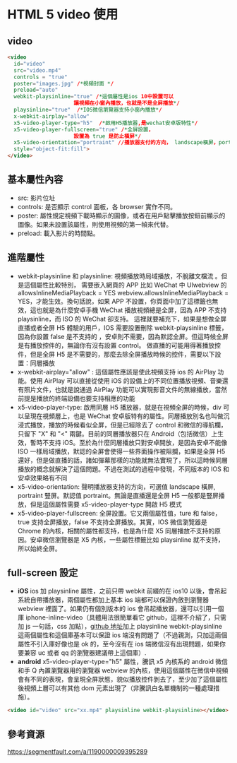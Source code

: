 # HTML 5 video 使用

## video 

```html
<video
  id="video" 
  src="video.mp4" 
  controls = "true"
  poster="images.jpg" /*視頻封面 */
  preload="auto" 
  webkit-playsinline="true" /*這個屬性是ios 10中設置可以
                     讓視頻在小窗內播放，也就是不是全屏播放*/  
  playsinline="true"  /*IOS微信瀏覽器支持小窗內播放*/ 
  x-webkit-airplay="allow" 
  x5-video-player-type="h5"  /*啟用H5播放器,是wechat安卓版特性*/
  x5-video-player-fullscreen="true" /*全屏設置，
                     設置為 true 是防止橫屏*/
  x5-video-orientation="portraint" //播放器支付的方向， landscape橫屏，portraint豎屏，默認值為豎屏
  style="object-fit:fill">
</video>
```

## 基本屬性內容

- src: 影片位址
- controls: 是否顯示 control 面板，各 browser 實作不同。
- poster: 屬性規定視頻下載時顯示的圖像，或者在用戶點擊播放按鈕前顯示的圖像。如果未設置該屬性，則使用視頻的第一幀來代替。
- preload: 載入影片的時間點。

## 進階屬性

- webkit-playsinline 和 playsinline: 視頻播放時局域播放，不脫離文檔流 。但是這個屬性比較特別， 需要嵌入網頁的 APP 比如 WeChat 中 UIwebview 的 allowsInlineMediaPlayback = YES webview.allowsInlineMediaPlayback = YES，才能生效。換句話說，如果 APP 不設置，你頁面中加了這標籤也無效，這也就是為什麼安卓手機 WeChat 播放視頻總是全屏，因為 APP 不支持 playsinline，而 ISO 的 WeChat 卻支持。
  這裡就要補充下，如果是想做全屏直播或者全屏 H5 體驗的用戶，IOS 需要設置刪除 webkit-playsinline 標籤，因為你設置 false 是不支持的 ，安卓則不需要，因為默認全屏。但這時候全屏是有播放控件的，無論你有沒有設置 control。 做直播的可能用得著播放控件，但是全屏 H5 是不需要的，那麼去除全屏播放時候的控件，需要以下設置：同層播放
- x-webkit-airplay="allow" : 這個屬性應該是使此視頻支持 ios 的 AirPlay 功能。使用 AirPlay 可以直接從使用 iOS 的設備上的不同位置播放視頻、音樂還有照片文件，也就是說通過 AirPlay 功能可以實現影音文件的無線播放，當然前提是播放的終端設備也要支持相應的功能
- x5-video-player-type: 啟用同層 H5 播放器，就是在視頻全屏的時候，div 可以呈現在視頻層上，也是 WeChat 安卓版特有的屬性。同層播放別名也叫做沉浸式播放，播放的時候看似全屏，但是已經除去了 control 和微信的導航欄，只留下 "X" 和 "<" 兩鍵。目前的同層播放器只在 Android（包括微信）上生效，暫時不支持 iOS。至於為什麼同層播放只對安卓開放，是因為安卓不能像 ISO 一樣局域播放，默認的全屏會使得一些界面操作被阻攔，如果是全屏 H5 還好，但是做直播的話，諸如彈幕那樣的功能就無法實現了，所以這時候同層播放的概念就解決了這個問題。不過在測試的過程中發現，不同版本的 IOS 和安卓效果略有不同
- x5-video-orientation: 聲明播放器支持的方向，可選值 landscape 橫屏, portraint 豎屏。默認值 portraint。無論是直播還是全屏 H5 一般都是豎屏播放，但是這個屬性需要 x5-video-player-type 開啟 H5 模式
- x5­-video­-player­-fullscreen: 全屏設置。它又兩個屬性值，ture 和 false，true 支持全屏播放，false 不支持全屏播放。其實，IOS 微信瀏覽器是 Chrome 的內核，相關的屬性都支持，也是為什麼 X5 同層播放不支持的原因。安卓微信瀏覽器是 X5 內核，一些屬性標籤比如 playsinline 就不支持，所以始終全屏。

## full-screen 設定

- **iOS**
  ios 加 playsinline 屬性，之前只帶 webkit 前綴的在 ios10 以後，會吊起系統自帶播放器，兩個屬性都加上基本 ios 端都可以保證內斂到瀏覽器 webview 裡面了。如果仍有個別版本的 ios 會吊起播放器，還可以引用一個庫 iphone-inline-video（具體用法很簡單看它 github，這裡不介紹了，只需加 js 一句話，css 加點），[github 地址](https://github.com/bfred-it/iphone-inline-video)加上 playsinline webkit-playsinline 這兩個屬性和這個庫基本可以保證 ios 端沒有問題了（不過親測，只加這兩個屬性不引入庫好像也是 ok 的，至今沒有在 ios 端微信沒有出現問題，如果你要兼容 uc 或者 qq 的瀏覽器建議帶上這個庫）.
- **android** 
  x5-video-player-type="h5" 屬性，騰訊 x5 內核系的 android 微信和手 Q 內置瀏覽器用的瀏覽器 webview 的內核，使用這個屬性在微信中視頻會有不同的表現，會呈現全屏狀態，貌似播放控件剝去了，至少加了這個屬性後視頻上層可以有其他 dom 元素出現了（非騰訊白名單機制的一種處理措施）。

```html
<video id="video" src="xx.mp4" playsinline webkit-playsinline></video>
```

## 參考資源

https://segmentfault.com/a/1190000009395289

